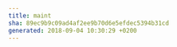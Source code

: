 ```yaml
---
title: maint
sha: 89ec9b9c09ad4af2ee9b70d6e5efdec5394b31cd
generated: 2018-09-04 10:30:29 +0200
---
```

